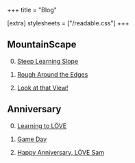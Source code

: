 +++
title = "Blog"

[extra]
stylesheets = ["/readable.css"]
+++
## MountainScape

0. [Steep Learning Slope](@/blog/mountainscape-steep-learning-slope/index.md)

1. [Rough Around the Edges](@/blog/mountainscape-rough-around-the-edges/index.md)

2. [Look at that View!](@/blog/mountainscape-look-at-that-view/index.md)

## Anniversary

0. [Learning to LÖVE](@/blog/anniversary-learning-to-love/index.md)

1. [Game Day](@/blog/anniversary-game-day/index.md)

2. [Happy Anniversary, LÖVE Sam](@/blog/anniversary-happy-anniversary-love-sam/index.md)
